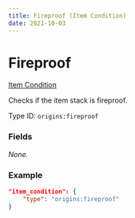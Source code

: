 ```yaml
---
title: Fireproof (Item Condition)
date: 2021-10-03
---
```

# Fireproof

[Item Condition](../item_conditions.md)

Checks if the item stack is fireproof.

Type ID: `origins:fireproof`

### Fields

_None._

### Example
```json
"item_condition": {
    "type": "origins:fireproof"
}
```